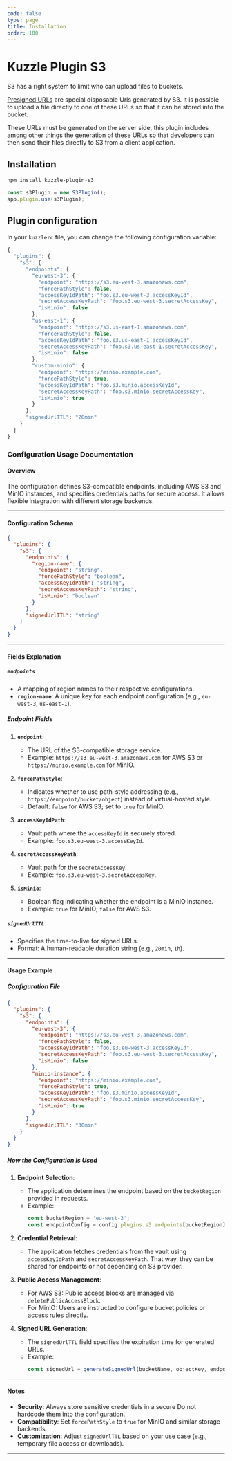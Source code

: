 ```yaml
---
code: false
type: page
title: Installation
order: 100
---
```


# Kuzzle Plugin S3

S3 has a right system to limit who can upload files to buckets.

[Presigned URLs](https://docs.aws.amazon.com/AmazonS3/latest/dev/PresignedUrlUploadObject.html) are special disposable Urls generated by S3. It is possible to upload a file directly to one of these URLs so that it can be stored into the bucket.

These URLs must be generated on the server side, this plugin includes among other things the generation of these URLs so that developers can then send their files directly to S3 from a client application.

## Installation

```bash
npm install kuzzle-plugin-s3
```

```javascript
const s3Plugin = new S3Plugin();
app.plugin.use(s3Plugin);
```
## Plugin configuration

In your `kuzzlerc` file, you can change the following configuration variable:

```js
{
  "plugins": {
    "s3": {
      "endpoints": {
        "eu-west-3": {
          "endpoint": "https://s3.eu-west-3.amazonaws.com",
          "forcePathStyle": false,
          "accessKeyIdPath": "foo.s3.eu-west-3.accessKeyId",
          "secretAccessKeyPath": "foo.s3.eu-west-3.secretAccessKey",
          "isMinio": false
        },
        "us-east-1": {
          "endpoint": "https://s3.us-east-1.amazonaws.com",
          "forcePathStyle": false,
          "accessKeyIdPath": "foo.s3.us-east-1.accessKeyId",
          "secretAccessKeyPath": "foo.s3.us-east-1.secretAccessKey",
          "isMinio": false
        },
        "custom-minio": {
          "endpoint": "https://minio.example.com",
          "forcePathStyle": true,
          "accessKeyIdPath": "foo.s3.minio.accessKeyId",
          "secretAccessKeyPath": "foo.s3.minio.secretAccessKey",
          "isMinio": true
        }
      },
      "signedUrlTTL": "20min"
    }
  }
}

```
### **Configuration Usage Documentation**

#### **Overview**
The configuration defines S3-compatible endpoints, including AWS S3 and MinIO instances, and specifies credentials paths for secure access. It allows flexible integration with different storage backends.

---

#### **Configuration Schema**

```json
{
  "plugins": {
    "s3": {
      "endpoints": {
        "region-name": {
          "endpoint": "string",
          "forcePathStyle": "boolean",
          "accessKeyIdPath": "string",
          "secretAccessKeyPath": "string",
          "isMinio": "boolean"
        }
      },
      "signedUrlTTL": "string"
    }
  }
}
```

---

#### **Fields Explanation**

##### **`endpoints`**
- A mapping of region names to their respective configurations.
- **`region-name`**: A unique key for each endpoint configuration (e.g., `eu-west-3`, `us-east-1`).

##### **Endpoint Fields**
1. **`endpoint`**:
   - The URL of the S3-compatible storage service.
   - Example: `https://s3.eu-west-3.amazonaws.com` for AWS S3 or `https://minio.example.com` for MinIO.

2. **`forcePathStyle`**:
   - Indicates whether to use path-style addressing (e.g., `https://endpoint/bucket/object`) instead of virtual-hosted style.
   - Default: `false` for AWS S3; set to `true` for MinIO.

3. **`accessKeyIdPath`**:
   - Vault path where the `accessKeyId` is securely stored.
   - Example: `foo.s3.eu-west-3.accessKeyId`.

4. **`secretAccessKeyPath`**:
   - Vault path for the `secretAccessKey`.
   - Example: `foo.s3.eu-west-3.secretAccessKey`.

5. **`isMinio`**:
   - Boolean flag indicating whether the endpoint is a MinIO instance.
   - Example: `true` for MinIO; `false` for AWS S3.

##### **`signedUrlTTL`**
- Specifies the time-to-live for signed URLs.
- Format: A human-readable duration string (e.g., `20min`, `1h`).

---

#### **Usage Example**

##### **Configuration File**
```json
{
  "plugins": {
    "s3": {
      "endpoints": {
        "eu-west-3": {
          "endpoint": "https://s3.eu-west-3.amazonaws.com",
          "forcePathStyle": false,
          "accessKeyIdPath": "foo.s3.eu-west-3.accessKeyId",
          "secretAccessKeyPath": "foo.s3.eu-west-3.secretAccessKey",
          "isMinio": false
        },
        "minio-instance": {
          "endpoint": "https://minio.example.com",
          "forcePathStyle": true,
          "accessKeyIdPath": "foo.s3.minio.accessKeyId",
          "secretAccessKeyPath": "foo.s3.minio.secretAccessKey",
          "isMinio": true
        }
      },
      "signedUrlTTL": "30min"
    }
  }
}
```

##### **How the Configuration Is Used**
1. **Endpoint Selection**:
   - The application determines the endpoint based on the `bucketRegion` provided in requests.
   - Example:
     ```javascript
     const bucketRegion = 'eu-west-3';
     const endpointConfig = config.plugins.s3.endpoints[bucketRegion];
     ```

2. **Credential Retrieval**:
   - The application fetches credentials from the vault using `accessKeyIdPath` and `secretAccessKeyPath`. That way, they can be shared for endpoints or not depending on S3 provider.

3. **Public Access Management**:
   - For AWS S3: Public access blocks are managed via `deletePublicAccessBlock`.
   - For MinIO: Users are instructed to configure bucket policies or access rules directly.

4. **Signed URL Generation**:
   - The `signedUrlTTL` field specifies the expiration time for generated URLs.
   - Example:
     ```javascript
     const signedUrl = generateSignedUrl(bucketName, objectKey, endpointConfig, { expiresIn: config.plugins.s3.signedUrlTTL });
     ```

---

#### **Notes**
- **Security**: Always store sensitive credentials in a secure  Do not hardcode them into the configuration.
- **Compatibility**: Set `forcePathStyle` to `true` for MinIO and similar storage backends.
- **Customization**: Adjust `signedUrlTTL` based on your use case (e.g., temporary file access or downloads).

--- 
